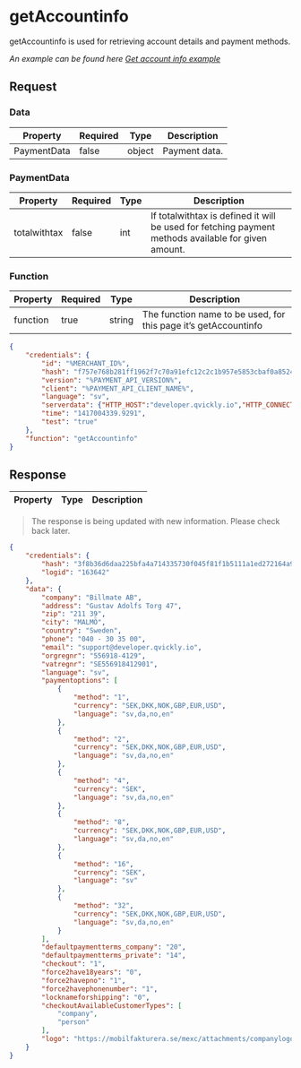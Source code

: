 # getAccountinfo

<include from="Snippets-PaymentAPI.md" element-id="snippet-header"></include>

getAccountinfo is used for retrieving account details and payment methods.

*An example can be found here [Get account info example](Get-account-info.md)*

## Request

### Data

| Property     | Required | Type   | Description   |
|--------------|----------|--------|---------------|
| PaymentData  | false    | object | Payment data. |

### PaymentData

| Property      | Required | Type | Description                                                                                         |
|---------------|----------|------|-----------------------------------------------------------------------------------------------------|
| totalwithtax  | false    | int  | If totalwithtax is defined it will be used for fetching payment methods available for given amount. |

### Function

| Property | Required | Type   | Description                                                     |
|----------|----------|--------|-----------------------------------------------------------------|
| function | true     | string | The function name to be used, for this page it’s getAccountinfo |

```json
{
    "credentials": {
        "id": "%MERCHANT_ID%",
        "hash": "f757e768b281ff1962f7c70a91efc12c2c1b957e5853cbaf0a8524c4c2e6ad4ce3b8617d11354dac49a8afa8a761b4b7ba355b1740f4fa25bbbbc38e05f4ae15",
        "version": "%PAYMENT_API_VERSION%",
        "client": "%PAYMENT_API_CLIENT_NAME%",
        "language": "sv",
        "serverdata": {"HTTP_HOST":"developer.qvickly.io","HTTP_CONNECTION":"keep-alive","HTTP_CACHE_CONTROL":"max-age=0","HTTP_ACCEPT":"text\/html,application\/xhtml+xml,application\/xml;q=0.9,image\/webp,*\/*;q=0.8","HTTP_USER_AGENT":"Mozilla\/5.0 (Macintosh; Intel Mac OS X 10_10_1) AppleWebKit\/537.36 (KHTML, like Gecko) Chrome\/39.0.2171.95 Safari\/537.36","HTTP_ACCEPT_ENCODING":"gzip, deflate, sdch","HTTP_ACCEPT_LANGUAGE":"en-US,en;q=0.8","PATH":"\/sbin:\/usr\/sbin:\/bin:\/usr\/bin","SERVER_SOFTWARE":"Apache\/2.2.26 (Amazon)","SERVER_NAME":"developer.qvickly.io","SERVER_ADDR":"172.31.22.88","SERVER_PORT":"80","REMOTE_ADDR":"2.71.114.219","REMOTE_PORT":"53241","GATEWAY_INTERFACE":"CGI\/1.1","SERVER_PROTOCOL":"HTTP\/1.1","REQUEST_METHOD":"GET","QUERY_STRING":"","REQUEST_TIME":1421313644},
        "time": "1417004339.9291",
        "test": "true"
    },
    "function": "getAccountinfo"
}
```

## Response

| Property | Type   | Description                                                                                   |
|----------|--------|-----------------------------------------------------------------------------------------------|

> The response is being updated with new information. Please check back later.

```json
{
    "credentials": {
        "hash": "3f8b36d6daa225bfa4a714335730f045f81f1b5111a1ed272164a99c56f15e295bca643912ac30b2920a14e53ee6134f0aa616c0ebcd8eab596264a1ff0f080e",
        "logid": "163642"
    },
    "data": {
        "company": "Billmate AB",
        "address": "Gustav Adolfs Torg 47",
        "zip": "211 39",
        "city": "MALMÖ",
        "country": "Sweden",
        "phone": "040 - 30 35 00",
        "email": "support@developer.qvickly.io",
        "orgregnr": "556918-4129",
        "vatregnr": "SE556918412901",
        "language": "sv",
        "paymentoptions": [
            {
                "method": "1",
                "currency": "SEK,DKK,NOK,GBP,EUR,USD",
                "language": "sv,da,no,en"
            },
            {
                "method": "2",
                "currency": "SEK,DKK,NOK,GBP,EUR,USD",
                "language": "sv,da,no,en"
            },
            {
                "method": "4",
                "currency": "SEK",
                "language": "sv,da,no,en"
            },
            {
                "method": "8",
                "currency": "SEK,DKK,NOK,GBP,EUR,USD",
                "language": "sv,da,no,en"
            },
            {
                "method": "16",
                "currency": "SEK",
                "language": "sv"
            },
            {
                "method": "32",
                "currency": "SEK,DKK,NOK,GBP,EUR,USD",
                "language": "sv,da,no,en"
            }
        ],
        "defaultpaymentterms_company": "20",
        "defaultpaymentterms_private": "14",
        "checkout": "1",
        "force2have18years": "0",
        "force2havepno": "1",
        "force2havephonenumber": "1",
        "locknameforshipping": "0",
        "checkoutAvailableCustomerTypes": [
            "company",
            "person"
        ],
        "logo": "https://mobilfakturera.se/mexc/attachments/companylogos/4913/00070813124735.png"
    }
}
```